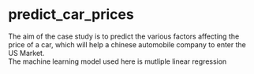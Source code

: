 # predict_car_prices
The aim of the case study is to predict the various factors affecting the price of a car, which will help a chinese automobile company to enter the US Market. <br> The machine learning model used here is mutliple linear regression
